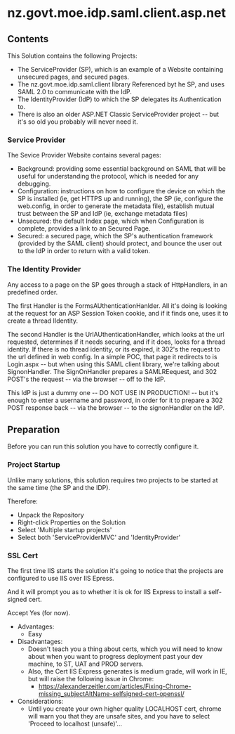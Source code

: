 # nz.govt.moe.idp.saml.client.asp.net #

## Contents ##

This Solution contains the following Projects:

* The ServiceProvider (SP), which is an example of a Website containing unsecured pages, and secured pages.
* The nz.govt.moe.idp.saml.client library Referenced byt he SP, and uses SAML 2.0 to communicate with the IdP.
* The IdentityProvider (IdP) to which the SP delegates its Authentication to.
* There is also an older ASP.NET Classic ServiceProvider project -- but it's so old you probably will never need it.

### Service Provider

The Sevice Provider Website contains several pages:
* Background: providing some essential background on SAML that will be useful for understanding the protocol, which is needed for any debugging.
* Configuration: instructions on how to configure the device on which the SP is installed (ie, get HTTPS up and running), the SP (ie, configure the web.config, in order to generate the metadata file), establish mutual trust between the SP and IdP (ie, exchange metadata files)
* Unsecured: the default Index page, which when Configuration is complete, provides a link to an Secured Page.
* Secured: a secured page, which the SP's authentication framework (provided by the SAML client) should protect, and bounce the user out to the IdP in order to return with a valid token.

### The Identity Provider

Any access to a page on the SP goes through a stack of HttpHandlers, in an predefined order. 

The first Handler is the FormsAUthenticationHanlder. All it's doing is looking at the request for an ASP Session Token cookie, and if it finds one, uses it to create a thread IIdentity.

The second Handler is the UrlAUthenticationHandler, which looks at the url requested, determines if it needs securing, and if it does, looks for a thread identity. If there is no thread identity, or its expired, it 302's the request to the url defined in web config. In a simple POC, that page it redirects to is Login.aspx -- but when using this SAML client library, we're talking about SignonHandler.
The SignOnHandler prepares a SAMLREequest, and 302 POST's the request -- via the browser -- off to the IdP.

This IdP is just a dummy one -- DO NOT USE IN PRODUCTION! -- but it's enough to enter a username and password, in order for it to prepare a 302 POST response back -- via the browser -- to the signonHandler on the IdP.


## Preparation

Before you can run this solution you have to correctly configure it.

### Project Startup
Unlike many solutions, this solution requires two projects to be started at the same time (the SP and the IDP). 

Therefore:
* Unpack the Repository
* Right-click Properties on the Solution
* Select 'Multiple startup projects'
* Select both 'ServiceProviderMVC' and 'IdentityProvider'


### SSL Cert

The first time IIS starts the solution it's going to notice that the projects are configured to use IIS over IIS Epress.

And it will prompt you as to whether it is ok for IIS Express to install a self-signed cert.

Accept Yes (for now).
* Advantages:
  * Easy
* Disadvantages:
  * Doesn't teach you a thing about certs, which you will need to know about when you want to progress deployment past your dev machine, to ST, UAT and PROD servers.
  * Also, the Cert IIS Express generates is medium grade, will work in IE, but will raise the following issue in Chrome:
    * https://alexanderzeitler.com/articles/Fixing-Chrome-missing_subjectAltName-selfsigned-cert-openssl/
* Considerations:
  * Until you create your own higher quality LOCALHOST cert, chrome will warn you that they are unsafe sites, and you have to select 'Proceed to localhost (unsafe)'...


				